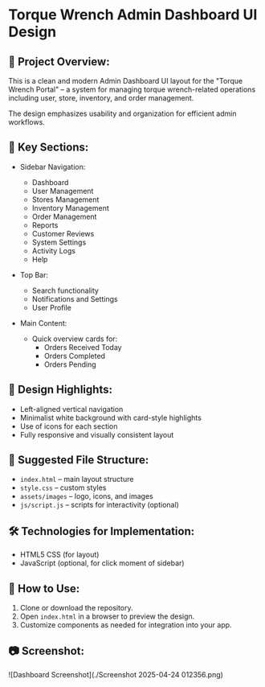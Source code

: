 Torque Wrench Admin Dashboard UI Design
=======================================

📌 Project Overview:
--------------------
This is a clean and modern Admin Dashboard UI layout for the "Torque Wrench Portal" – a system for managing torque wrench-related operations including user, store, inventory, and order management.

The design emphasizes usability and organization for efficient admin workflows.

🧩 Key Sections:
---------------
- Sidebar Navigation:
  - Dashboard
  - User Management
  - Stores Management
  - Inventory Management
  - Order Management
  - Reports
  - Customer Reviews
  - System Settings
  - Activity Logs
  - Help

- Top Bar:
  - Search functionality
  - Notifications and Settings
  - User Profile

- Main Content:
  - Quick overview cards for:
    - Orders Received Today
    - Orders Completed
    - Orders Pending

🎨 Design Highlights:
---------------------
- Left-aligned vertical navigation
- Minimalist white background with card-style highlights
- Use of icons for each section
- Fully responsive and visually consistent layout

📁 Suggested File Structure:
----------------------------
- `index.html` – main layout structure
- `style.css` – custom styles
- `assets/images` – logo, icons, and images
- `js/script.js` – scripts for interactivity (optional)

🛠️ Technologies for Implementation:
-----------------------------------
- HTML5
 CSS (for layout)
- JavaScript  (optional, for click moment of sidebar)

🧪 How to Use:
--------------
1. Clone or download the repository.
2. Open `index.html` in a browser to preview the design.
3. Customize components as needed for integration into your app.

📷 Screenshot:
--------------
![Dashboard Screenshot](./Screenshot 2025-04-24 012356.png)


